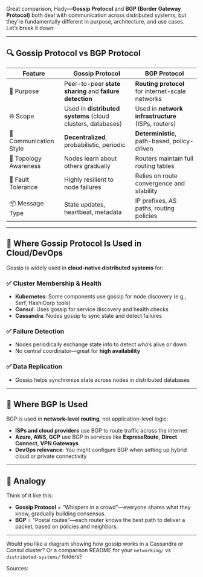 Great comparison, Hady—**Gossip Protocol** and **BGP (Border Gateway Protocol)** both deal with communication across distributed systems, but they’re fundamentally different in purpose, architecture, and use cases. Let’s break it down:

---

## 🔍 Gossip Protocol vs BGP Protocol

| Feature                | **Gossip Protocol**                                         | **BGP Protocol**                                   |
| ---------------------- | ----------------------------------------------------------- | -------------------------------------------------- |
| 🧠 Purpose             | Peer-to-peer **state sharing** and **failure detection**    | **Routing protocol** for internet-scale networks   |
| 🌐 Scope               | Used in **distributed systems** (cloud clusters, databases) | Used in **network infrastructure** (ISPs, routers) |
| 🔄 Communication Style | **Decentralized**, probabilistic, periodic                  | **Deterministic**, path-based, policy-driven       |
| 🧵 Topology Awareness  | Nodes learn about others gradually                          | Routers maintain full routing tables               |
| 🧪 Fault Tolerance     | Highly resilient to node failures                           | Relies on route convergence and stability          |
| 📦 Message Type        | State updates, heartbeat, metadata                          | IP prefixes, AS paths, routing policies            |

---

## 🧠 Where Gossip Protocol Is Used in Cloud/DevOps

Gossip is widely used in **cloud-native distributed systems** for:

### ✅ Cluster Membership & Health

- **Kubernetes**: Some components use gossip for node discovery (e.g., Serf, HashiCorp tools)
- **Consul**: Uses gossip for service discovery and health checks
- **Cassandra**: Nodes gossip to sync state and detect failures

### ✅ Failure Detection

- Nodes periodically exchange state info to detect who’s alive or down
- No central coordinator—great for **high availability**

### ✅ Data Replication

- Gossip helps synchronize state across nodes in distributed databases

---

## 🧠 Where BGP Is Used

BGP is used in **network-level routing**, not application-level logic:

- **ISPs and cloud providers** use BGP to route traffic across the internet
- **Azure, AWS, GCP** use BGP in services like **ExpressRoute**, **Direct Connect**, **VPN Gateways**
- **DevOps relevance**: You might configure BGP when setting up hybrid cloud or private connectivity

---

## 🧠 Analogy

Think of it like this:

- **Gossip Protocol** = “Whispers in a crowd”—everyone shares what they know, gradually building consensus.
- **BGP** = “Postal routes”—each router knows the best path to deliver a packet, based on policies and neighbors.

---

Would you like a diagram showing how gossip works in a Cassandra or Consul cluster? Or a comparison README for your `networking/` vs `distributed-systems/` folders?

Sources:
